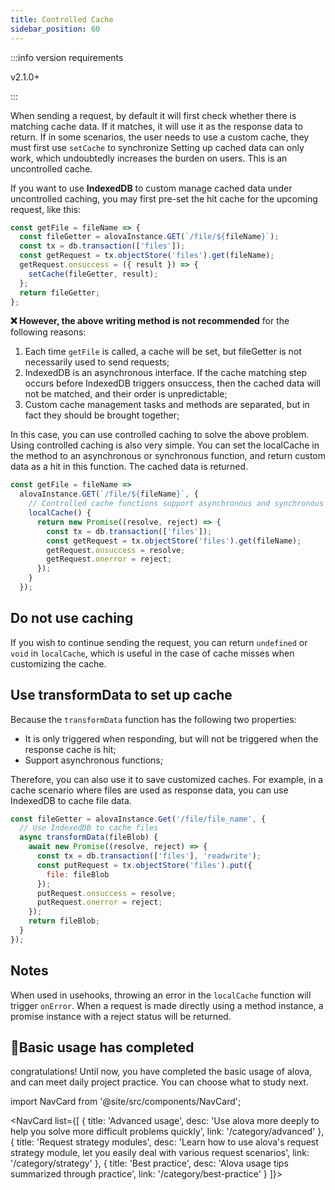 ```yaml
---
title: Controlled Cache
sidebar_position: 60
---
```


:::info version requirements

v2.1.0+

:::

When sending a request, by default it will first check whether there is matching cache data. If it matches, it will use it as the response data to return. If in some scenarios, the user needs to use a custom cache, they must first use `setCache` to synchronize Setting up cached data can only work, which undoubtedly increases the burden on users. This is an uncontrolled cache.

If you want to use **IndexedDB** to custom manage cached data under uncontrolled caching, you may first pre-set the hit cache for the upcoming request, like this:

```javascript
const getFile = fileName => {
  const fileGetter = alovaInstance.GET(`/file/${fileName}`);
  const tx = db.transaction(['files']);
  const getRequest = tx.objectStore('files').get(fileName);
  getRequest.onsuccess = ({ result }) => {
    setCache(fileGetter, result);
  };
  return fileGetter;
};
```

**❌ However, the above writing method is not recommended** for the following reasons:

1. Each time `getFile` is called, a cache will be set, but fileGetter is not necessarily used to send requests;
2. IndexedDB is an asynchronous interface. If the cache matching step occurs before IndexedDB triggers onsuccess, then the cached data will not be matched, and their order is unpredictable;
3. Custom cache management tasks and methods are separated, but in fact they should be brought together;

In this case, you can use controlled caching to solve the above problem. Using controlled caching is also very simple. You can set the localCache in the method to an asynchronous or synchronous function, and return custom data as a hit in this function. The cached data is returned.

```javascript
const getFile = fileName =>
  alovaInstance.GET(`/file/${fileName}`, {
    // Controlled cache functions support asynchronous and synchronous functions
    localCache() {
      return new Promise((resolve, reject) => {
        const tx = db.transaction(['files']);
        const getRequest = tx.objectStore('files').get(fileName);
        getRequest.onsuccess = resolve;
        getRequest.onerror = reject;
      });
    }
  });
```

## Do not use caching

If you wish to continue sending the request, you can return `undefined` or `void` in `localCache`, which is useful in the case of cache misses when customizing the cache.

## Use transformData to set up cache

Because the `transformData` function has the following two properties:

- It is only triggered when responding, but will not be triggered when the response cache is hit;
- Support asynchronous functions;

Therefore, you can also use it to save customized caches. For example, in a cache scenario where files are used as response data, you can use IndexedDB to cache file data.

```javascript
const fileGetter = alovaInstance.Get('/file/file_name', {
  // Use IndexedDB to cache files
  async transformData(fileBlob) {
    await new Promise((resolve, reject) => {
      const tx = db.transaction(['files'], 'readwrite');
      const putRequest = tx.objectStore('files').put({
        file: fileBlob
      });
      putRequest.onsuccess = resolve;
      putRequest.onerror = reject;
    });
    return fileBlob;
  }
});
```

## Notes

When used in usehooks, throwing an error in the `localCache` function will trigger `onError`. When a request is made directly using a method instance, a promise instance with a reject status will be returned.

## 🎉Basic usage has completed

congratulations! Until now, you have completed the basic usage of alova, and can meet daily project practice. You can choose what to study next.

import NavCard from '@site/src/components/NavCard';

<NavCard list={[
{
title: 'Advanced usage',
desc: 'Use alova more deeply to help you solve more difficult problems quickly',
link: '/category/advanced'
},
{
title: 'Request strategy modules',
desc: 'Learn how to use alova\'s request strategy module, let you easily deal with various request scenarios',
link: '/category/strategy'
},
{
title: 'Best practice',
desc: 'Alova usage tips summarized through practice',
link: '/category/best-practice'
}
]}></NavCard>
